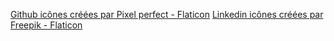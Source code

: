 <a href="https://www.flaticon.com/fr/icones-gratuites/github" title="github icônes">Github icônes créées par Pixel perfect - Flaticon</a>
<a href="https://www.flaticon.com/fr/icones-gratuites/linkedin" title="linkedin icônes">Linkedin icônes créées par Freepik - Flaticon</a>